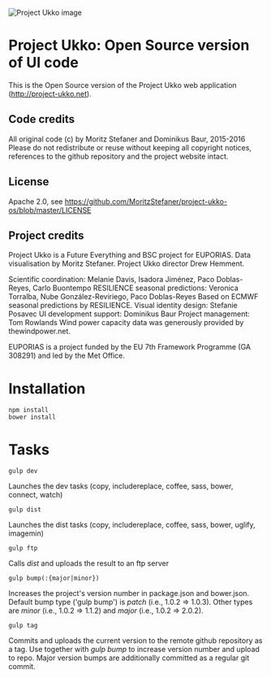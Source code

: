 ![Project Ukko image](http://project-ukko.net/assets/ukko-teaser-fb.png)

# Project Ukko: Open Source version of UI code

This is the Open Source version of the Project Ukko web application (http://project-ukko.net).

## Code credits

All original code (c) by Moritz Stefaner and Dominikus Baur, 2015-2016
Please do not redistribute or reuse without keeping all copyright notices, references to the github repository and the project website intact.

## License

Apache 2.0, see https://github.com/MoritzStefaner/project-ukko-os/blob/master/LICENSE

## Project credits

Project Ukko is a Future Everything and BSC project for EUPORIAS.
Data visualisation by Moritz Stefaner.
Project Ukko director Drew Hemment.

Scientific coordination: Melanie Davis, Isadora Jiménez, Paco Doblas-Reyes, Carlo Buontempo
RESILIENCE seasonal predictions: Veronica Torralba, Nube González-Reviriego, Paco Doblas-Reyes
Based on ECMWF seasonal predictions by RESILIENCE.
Visual identity design: Stefanie Posavec
UI development support: Dominikus Baur
Project management: Tom Rowlands
Wind power capacity data was generously provided by thewindpower.net.

EUPORIAS is a project funded by the EU 7th Framework Programme (GA 308291) and led by the Met Office.

# Installation

```
npm install
bower install
```

# Tasks
```
gulp dev
```
Launches the dev tasks (copy, includereplace, coffee, sass, bower, connect, watch)

```
gulp dist
```
Launches the dist tasks (copy, includereplace, coffee, sass, bower, uglify, imagemin)

```
gulp ftp
```
Calls _dist_ and uploads the result to an ftp server

```
gulp bump(:{major|minor})
```
Increases the project's version number in package.json and bower.json. Default bump type ('gulp bump') is _patch_ (i.e., 1.0.2 => 1.0.3). Other types are _minor_ (i.e., 1.0.2 => 1.1.2) and _major_ (i.e., 1.0.2 => 2.0.2).

```
gulp tag
```
Commits and uploads the current version to the remote github repository as a tag. Use together with _gulp bump_ to increase version number and upload to repo. Major version bumps are additionally committed as a regular git commit.
